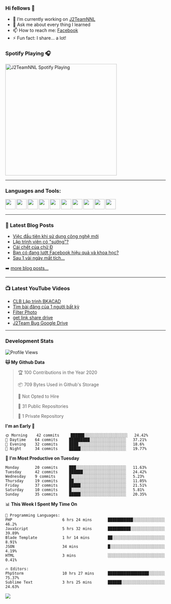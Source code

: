 ### Hi fellows 👋

- 🔭 I’m currently working on [J2TeamNNL]
- 💬 Ask me about every thing I learned
- 📫 How to reach me: [Facebook]
- ⚡ Fun fact: I share... a lot!


### Spotify Playing 🎧
[<img src="https://spotify-playing-git-master.j2teamnnl.vercel.app/api/spotify-playing" alt="J2TeamNNL Spotify Playing" width="350" />](https://open.spotify.com/user/31ghget3jspvgpjwbv5pcwli3smab)

---

### Languages and Tools:
<img align='left' height="32" width="32" src="https://cdn.jsdelivr.net/npm/simple-icons@v3/icons/sublimetext.svg" />
<img align='left' height="32" width="32" src="https://cdn.jsdelivr.net/npm/simple-icons@v3/icons/jetbrains.svg" />
<img align='left' height="32" width="32" src="https://cdn.jsdelivr.net/npm/simple-icons@v3/icons/php.svg" />
<img align='left' height="32" width="32" src="https://cdn.jsdelivr.net/npm/simple-icons@v3/icons/javascript.svg" />
<img align='left' height="32" width="32" src="https://cdn.jsdelivr.net/npm/simple-icons@v3/icons/html5.svg" />
<img align='left' height="32" width="32" src="https://cdn.jsdelivr.net/npm/simple-icons@v3/icons/css3.svg" />
<img align='left' height="32" width="32" src="https://cdn.jsdelivr.net/npm/simple-icons@v3/icons/laravel.svg" />
<img align='left' height="32" width="32" src="https://cdn.jsdelivr.net/npm/simple-icons@v3/icons/mysql.svg" />
<img align='left' height="32" width="32" src="https://cdn.jsdelivr.net/npm/simple-icons@v3/icons/mongodb.svg" />
<img align='left' height="32" width="32" src="https://cdn.jsdelivr.net/npm/simple-icons@v3/icons/mysql.svg" />

<br>
<br>

---

### 📕 Latest Blog Posts
<!-- BLOG-POST-LIST:START -->
- [Việc đầu tiên khi sử dụng công nghệ mới](https://j2teamnnl.blogspot.com/2020/07/viec-au-tien-khi-su-dung-cong-nghe-moi.html)
- [Lập trình viên có "sướng"?](https://j2teamnnl.blogspot.com/2020/03/lap-trinh-vien-co.html)
- [Cái chết của chữ Đ](https://j2teamnnl.blogspot.com/2020/01/cai-chet-cua-chu.html)
- [Bạn có đang lướt Facebook hiệu quả và khoa học?](https://j2teamnnl.blogspot.com/2019/08/ban-co-ang-luot-web-hieu-qua-va-khoa-hoc.html)
- [Sau 1 vài ngày mất tích...](https://j2teamnnl.blogspot.com/2019/08/sau-1-vai-ngay-mat-tich.html)
<!-- BLOG-POST-LIST:END -->
➡️ [more blog posts...](https://j2teamnnl.blogspot.com)

---

### 📺 Latest YouTube Videos
<!-- YOUTUBE:START -->
- [CLB Lập trình BKACAD](https://www.youtube.com/watch?v=qBt6Z4il53Y)
- [Tìm bài đăng của 1 người bất kỳ](https://www.youtube.com/watch?v=PyvfvB-l7LA)
- [Filter Photo](https://www.youtube.com/watch?v=5vnjtl5S0Ig)
- [get link share drive](https://www.youtube.com/watch?v=y2nTZzPRxAI)
- [J2Team Bug Google Drive](https://www.youtube.com/watch?v=lRmVN6t4gKc)
<!-- YOUTUBE:END -->

---
### Development Stats
<!--START_SECTION:waka-->
![Profile Views](http://img.shields.io/badge/Profile%20Views-154-blue)

**🐱 My Github Data** 

> 🏆 100 Contributions in the Year 2020
 > 
> 📦 709 Bytes Used in Github's Storage 
 > 
> 🚫 Not Opted to Hire
 > 
> 📜 31 Public Repositories
 > 
> 🔑 1 Private Repository 
 > 
**I'm an Early 🐤** 

```text
🌞 Morning    42 commits     ██████░░░░░░░░░░░░░░░░░░░   24.42% 
🌆 Daytime    64 commits     █████████░░░░░░░░░░░░░░░░   37.21% 
🌃 Evening    32 commits     ████░░░░░░░░░░░░░░░░░░░░░   18.6% 
🌙 Night      34 commits     █████░░░░░░░░░░░░░░░░░░░░   19.77%

```
📅 **I'm Most Productive on Tuesday** 

```text
Monday       20 commits     ███░░░░░░░░░░░░░░░░░░░░░░   11.63% 
Tuesday      42 commits     ██████░░░░░░░░░░░░░░░░░░░   24.42% 
Wednesday    9 commits      █░░░░░░░░░░░░░░░░░░░░░░░░   5.23% 
Thursday     19 commits     ██░░░░░░░░░░░░░░░░░░░░░░░   11.05% 
Friday       37 commits     █████░░░░░░░░░░░░░░░░░░░░   21.51% 
Saturday     10 commits     █░░░░░░░░░░░░░░░░░░░░░░░░   5.81% 
Sunday       35 commits     █████░░░░░░░░░░░░░░░░░░░░   20.35%

```


📊 **This Week I Spent My Time On** 

```text
💬 Programming Languages: 
PHP                      6 hrs 24 mins       ███████████░░░░░░░░░░░░░░   46.2% 
JavaScript               5 hrs 32 mins       ██████████░░░░░░░░░░░░░░░   39.89% 
Blade Template           1 hr 14 mins        ██░░░░░░░░░░░░░░░░░░░░░░░   8.91% 
JSON                     34 mins             █░░░░░░░░░░░░░░░░░░░░░░░░   4.19% 
HTML                     3 mins              ░░░░░░░░░░░░░░░░░░░░░░░░░   0.41%

🔥 Editors: 
PhpStorm                 10 hrs 27 mins      ██████████████████░░░░░░░   75.37% 
Sublime Text             3 hrs 25 mins       ██████░░░░░░░░░░░░░░░░░░░   24.63%

```


<!--END_SECTION:waka-->

<img align="left" src="https://github-readme-stats-git-master.j2teamnnl.vercel.app/api?username=J2TeamNNL&show_icons=true&hide_border=true" />


[J2TeamNNL]: https://j2teamnnl.com/
[Facebook]: https://fb.me/j2teamnnl
